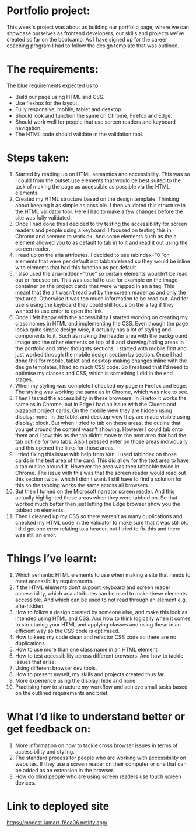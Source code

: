# Portfolio project:
This week's project was about us building our portfolio page, where we can showcase ourselves as frontend developers, our skills and projects we’ve created so far on the bootcamp. As I have signed up for the career coaching program I had to follow the design template that was outlined. 

# The requirements:
The blue requirements expected us to 
* Build our page using HTML and CSS.
* Use flexbox for the layout.
* Fully responsive, mobile, tablet and desktop.
* Should look and function the same on Chrome, Firefox and Edge.
* Should work well for people that use screen readers and keyboard navigation.
* The HTML code should validate in the validation tool. 

# Steps taken:
1. Started by reading up on HTML semantics and accessibility. This was so I could from the outset use elements that would be best suited to the task of making the page as accessible as possible via the HTML elements. 
2. Created my HTML structure based on the design template. Thinking about keeping it as simple as possible. I then validated this structure in the HTML validator tool. Here I had to make a few changes before the site was fully validated.
3. Once I had done this I decided to try testing the accessibility for screen readers and people using a keyboard. I focused on testing this in Chrome and seemed to work ok. And some elements such as the a element allowed you to as default to tab in to it and read it out using the screen reader. 
4. I read up on the aria attributes. I decided to use tabindex=”0 “on elements that were per default not tabbable/read so they would be inline with elements that had this function as per default. 
5. I also used the aria-hidden=”true” so certain elements wouldn’t be read out or focused on. This was useful to use for example on the image-container on the project cards that were wrapped in an a tag. This meant that the alt wasn’t read out by the screen reader as and only the text area. Otherwise it was too much information to be read out. And for users using the keyboard they could still focus on the a tag if they wanted to use enter to open the link. 
6. Once I felt happy with the accessibility I started working on creating my class names in HTML and implementing the CSS. Even though the page looks quite simple design wise, it actually has a lot of styling and components to it. Such as making the header area with the background image and the other elements on top of it and showing/hiding areas in the portfolio and other thoughts sections. I started with mobile first and just worked through the mobile design section by section. Once I had done this for mobile, tablet and desktop making changes inline with the design templates, I had so much CSS code. So I realised that I’d need to optimise my classes and CSS, which is something I did in the end stages. 
7. When my styling was complete I checked my page in Firefox and Edge. The styling was working the same as in Chrome, which was nice to see. 
8. Then I tested the accessibility in these browsers. In Firefox it works the same as in Chrome, but in Edge I had an issue with the Cluedo and pizzabot project cards. On the mobile view they are hidden using display: none. In the tablet and desktop view they are made visible using display: block. But when I tried to tab on these areas, the outline that you get around the content wasn’t showing. However I could tab onto them and I saw this as the tab didn’t move to the next area that had the tab outline for two tabs. Also I pressed enter on those areas individually and this opened the links for those areas. 
9. I tried fixing this issue with help from Van. I used tabindex on those cards in the text area of the card. This did allow for the text area to have a tab outline around it. However the area was then tabbable twice in Chrome. The issue with this was that the screen reader would read out this section twice, which I didn’t want. I still have to find a solution for this so the tabbing works the same across all browsers. 
10. But then I turned on the Microsoft narrator screen reader. And this actually highlighted these areas when they were tabbed on. So that worked much better then just letting the Edge browser show you the tabbed on elements. 
11. Then I cleaned up my CSS so there weren’t as many duplications and checked my HTML code in the validator to make sure that it was still ok. I did get one error relating to a header, but I tried to fix this and there was still an error. 

# Things I’ve learnt:
1. Which semantic HTML elements to use when making a site that needs to meet accessibility requirements. 
2. If the HTML elements don’t support keyboard and screen reader accessibility, which aria attributes can be used to make these elements accessible. And which can be used to not read through an element e.g. aria-hidden.
3. How to follow a design created by someone else, and make this look as intended using HTML and CSS. And how to think logically when it comes to structuring your HTML and applying classes and using these in an efficient way so the CSS code is optimised. 
4. How to keep my code clean and refactor CSS code so there are no duplications.
5. How to use more than one class name in an HTML element.
6. How to test accessibility across different browsers. And how to tackle issues that arise. 
7. Using different browser dev tools. 
8. How to present myself, my skills and projects created thus far. 
9. More experience using the display: hide and none.
10. Practising how to structure my workflow and achieve small tasks based on the outlined requirements and brief. 

# What I’d like to understand better or get feedback on:
1. More information on how to tackle cross browser issues in terms of accessibility and styling.
2. The standard process for people who are working with accessibility on websites. If they use a screen reader on their computer or one that can be added as an extension in the browser. 
3. How do blind people who are using screen readers use touch screen devices.

# Link to deployed site
https://modest-lamarr-f6ca06.netlify.app/


